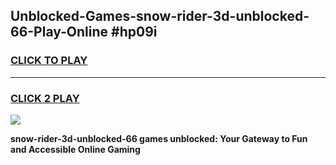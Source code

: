 
## Unblocked-Games-snow-rider-3d-unblocked-66-Play-Online #hp09i
<h3>
<a href="https://news.freeplayer.one?title=snow-rider-3d-unblocked-66&ref=3">CLICK TO PLAY</a></h3>
<hr>

<h3>
<a href="https://news.freeplayer.one?title=snow-rider-3d-unblocked-66&ref=3">CLICK 2 PLAY</a>
  
</h3>

<a href="https://news.freeplayer.one?title=snow-rider-3d-unblocked-66&ref=3"><img src="https://clearcache.store/games.png"></a>


**snow-rider-3d-unblocked-66 games unblocked: Your Gateway to Fun and Accessible Online Gaming**
